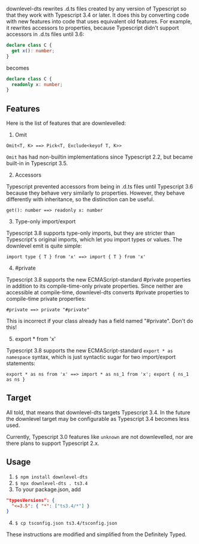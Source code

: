 downlevel-dts rewrites .d.ts files created by any version of Typescript so
that they work with Typescript 3.4 or later. It does this by
converting code with new features into code that uses equivalent old
features. For example, it rewrites accessors to properties, because
Typescript didn't support accessors in .d.ts files until 3.6:

```ts
declare class C {
  get x(): number;
}
```

becomes

```ts
declare class C {
  readonly x: number;
}
```

## Features

Here is the list of features that are downlevelled:

1. Omit

`Omit<T, K> ==> Pick<T, Exclude<keyof T, K>>`

`Omit` has had non-builtin implementations since Typescript 2.2, but
became built-in in Typescript 3.5.

2. Accessors

Typescript prevented accessors from being in .d.ts files until
Typescript 3.6 because they behave very similarly to properties.
However, they behave differently with inheritance, so the distinction
can be useful.

`get(): number ==> readonly x: number`

3. Type-only import/export

Typescript 3.8 supports type-only imports, but they are stricter than
Typescript's original imports, which let you import types or values.
The downlevel emit is quite simple:

`import type { T } from 'x' ==> import { T } from 'x'`

4. #private

Typescript 3.8 supports the new ECMAScript-standard #private properties in
addition to its compile-time-only private properties. Since neither
are accessible at compile-time, downlevel-dts converts #private
properties to compile-time private properties:

`#private ==> private "#private"`

This is incorrect if your class already has a field named "#private".
Don't do this!

5. export \* from 'x'

Typescript 3.8 supports the new ECMAScript-standard `export * as namespace` syntax, which is just syntactic sugar for two import/export
statements:

`export * as ns from 'x' ==> import * as ns_1 from 'x'; export { ns_1 as ns }`

## Target

All told, that means that downlevel-dts targets Typescript 3.4. In the
future the downlevel target may be configurable as Typescript 3.4
becomes less used.

Currently, Typescript 3.0 features like `unknown` are not
downlevelled, nor are there plans to support Typescript 2.x.

## Usage

1. `$ npm install downlevel-dts`
2. `$ npx downlevel-dts . ts3.4`
3. To your package.json, add

```json
"typesVersions": {
  "<=3.5": { "*": ["ts3.4/*"] }
}
```

4. `$ cp tsconfig.json ts3.4/tsconfig.json`

These instructions are modified and simplified from the Definitely Typed.
